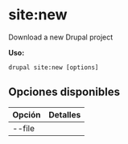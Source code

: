 # site:new
Download a new Drupal project

**Uso:**
```
drupal site:new [options]
```

## Opciones disponibles
Opción | Detalles
-------|-------------
--file | 
